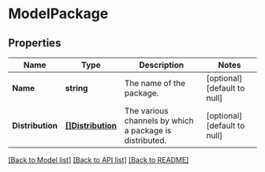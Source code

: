 # ModelPackage

## Properties
Name | Type | Description | Notes
------------ | ------------- | ------------- | -------------
**Name** | **string** | The name of the package. | [optional] [default to null]
**Distribution** | [**[]Distribution**](Distribution.md) | The various channels by which a package is distributed. | [optional] [default to null]

[[Back to Model list]](../README.md#documentation-for-models) [[Back to API list]](../README.md#documentation-for-api-endpoints) [[Back to README]](../README.md)


